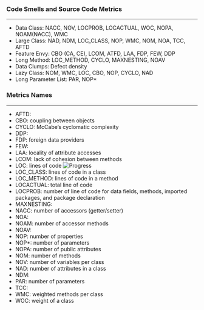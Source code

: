 ### Code Smells and Source Code Metrics

---

* Data Class: NACC, NOV, LOCPROB, LOCACTUAL, WOC, NOPA, NOAM(NACC), WMC
* Large Class: NAD, NDM, LOC\_CLASS, NOP, WMC, NOM, NOA, TCC, AFTD
* Feature Envy: CBO (CA, CE), LCOM, ATFD, LAA, FDP, FEW, DDP
* Long Method: LOC\_METHOD, CYCLO, MAXNESTING, NOAV
* Data Clumps: Defect density
* Lazy Class: NOM, WMC, LOC, CBO, NOP, CYCLO, NAD
* Long Parameter List: PAR, NOP*

### Metrics Names

---

* AFTD:
* CBO: coupling between objects
* CYCLO: McCabe’s cyclomatic complexity
* DDP:
* FDP: foreign data providers
* FEW:
* LAA: locality of attribute accesses
* LCOM: lack of cohesion between methods
* LOC: lines of code ![Progress](http://progressed.io/bar/28) 
* LOC_CLASS: lines of code in a class
* LOC_METHOD: lines of code in a method
* LOCACTUAL: total line of code
* LOCPROB: number of line of code for data fields, methods, imported packages, and package declaration
* MAXNESTING:
* NACC: number of accessors (getter/setter)
* NOA: 
* NOAM: number of accessor methods
* NOAV:
* NOP: number of properties
* NOP*: number of parameters
* NOPA: number of public attributes
* NOM: number of methods
* NOV: number of variables per class
* NAD: number of attributes in a class
* NDM: 
* PAR: number of parameters
* TCC:
* WMC: weighted methods per class
* WOC: weight of a class